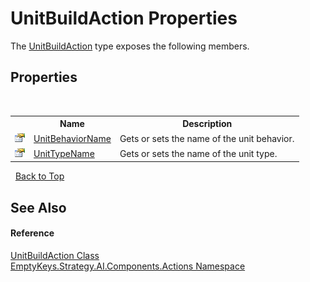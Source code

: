 # UnitBuildAction Properties
 

The <a href="T_EmptyKeys_Strategy_AI_Components_Actions_UnitBuildAction">UnitBuildAction</a> type exposes the following members.


## Properties
&nbsp;<table><tr><th></th><th>Name</th><th>Description</th></tr><tr><td>![Public property](media/pubproperty.gif "Public property")</td><td><a href="P_EmptyKeys_Strategy_AI_Components_Actions_UnitBuildAction_UnitBehaviorName">UnitBehaviorName</a></td><td>
Gets or sets the name of the unit behavior.</td></tr><tr><td>![Public property](media/pubproperty.gif "Public property")</td><td><a href="P_EmptyKeys_Strategy_AI_Components_Actions_UnitBuildAction_UnitTypeName">UnitTypeName</a></td><td>
Gets or sets the name of the unit type.</td></tr></table>&nbsp;
<a href="#unitbuildaction-properties">Back to Top</a>

## See Also


#### Reference
<a href="T_EmptyKeys_Strategy_AI_Components_Actions_UnitBuildAction">UnitBuildAction Class</a><br /><a href="N_EmptyKeys_Strategy_AI_Components_Actions">EmptyKeys.Strategy.AI.Components.Actions Namespace</a><br />